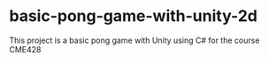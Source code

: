 # basic-pong-game-with-unity-2d
This project is a basic pong game with Unity using C# for the course CME428

